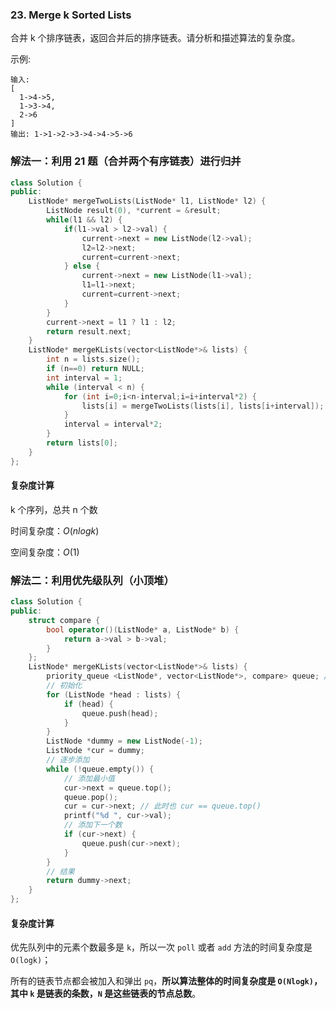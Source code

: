 ### 23. Merge k Sorted Lists

合并 k 个排序链表，返回合并后的排序链表。请分析和描述算法的复杂度。

示例:
```
输入:
[
  1->4->5,
  1->3->4,
  2->6
]
输出: 1->1->2->3->4->4->5->6
```

### 解法一：利用 21 题（合并两个有序链表）进行归并

```cpp
class Solution {
public:
    ListNode* mergeTwoLists(ListNode* l1, ListNode* l2) {
        ListNode result(0), *current = &result;
        while(l1 && l2) {
            if(l1->val > l2->val) {
                current->next = new ListNode(l2->val);
                l2=l2->next;
                current=current->next;
            } else {
                current->next = new ListNode(l1->val);
                l1=l1->next;
                current=current->next;
            }
        }
        current->next = l1 ? l1 : l2;
        return result.next;
    }
    ListNode* mergeKLists(vector<ListNode*>& lists) {
        int n = lists.size();
        if (n==0) return NULL;
        int interval = 1;
        while (interval < n) {
            for (int i=0;i<n-interval;i=i+interval*2) {
                lists[i] = mergeTwoLists(lists[i], lists[i+interval]);
            }
            interval = interval*2;
        }
        return lists[0];
    }
};
```

#### 复杂度计算

k 个序列，总共 n 个数

时间复杂度：$O(nlogk)$

空间复杂度：$O(1)$

### 解法二：利用优先级队列（小顶堆）

```cpp
class Solution {
public:
    struct compare {
        bool operator()(ListNode* a, ListNode* b) {
            return a->val > b->val;
        }
    };
    ListNode* mergeKLists(vector<ListNode*>& lists) {
        priority_queue <ListNode*, vector<ListNode*>, compare> queue; // 小顶堆
        // 初始化
        for (ListNode *head : lists) {
            if (head) {
                queue.push(head);
            }
        }
        ListNode *dummy = new ListNode(-1);
        ListNode *cur = dummy;
        // 逐步添加
        while (!queue.empty()) {
            // 添加最小值
            cur->next = queue.top();
            queue.pop();
            cur = cur->next; // 此时也 cur == queue.top()
            printf("%d ", cur->val);
            // 添加下一个数
            if (cur->next) {
                queue.push(cur->next);
            }
        }
        // 结果
        return dummy->next;
    }
};
```

#### 复杂度计算

优先队列中的元素个数最多是 `k`，所以一次 `poll` 或者 `add` 方法的时间复杂度是 `O(logk)`；

所有的链表节点都会被加入和弹出 `pq`，**所以算法整体的时间复杂度是 `O(Nlogk)`，其中 `k` 是链表的条数，`N` 是这些链表的节点总数**。

